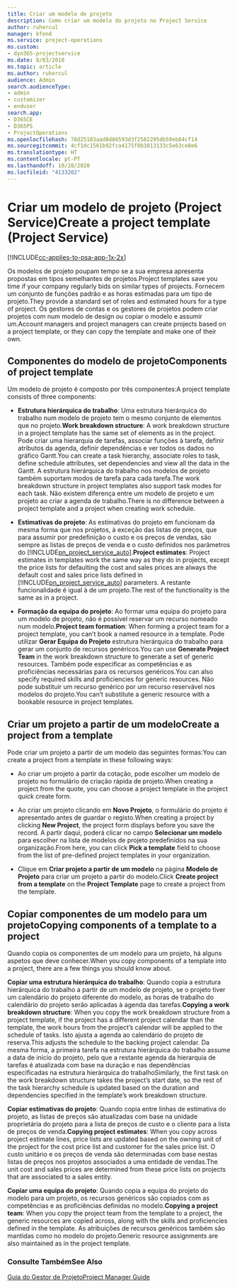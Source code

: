 ```yaml
---
title: Criar um modelo de projeto
description: Como criar um modelo do projeto no Project Service
author: ruhercul
manager: kfend
ms.service: project-operations
ms.custom:
- dyn365-projectservice
ms.date: 8/03/2018
ms.topic: article
ms.author: ruhercul
audience: Admin
search.audienceType:
- admin
- customizer
- enduser
search.app:
- D365CE
- D365PS
- ProjectOperations
ms.openlocfilehash: 78d25183aad8d86593d3f2582295db59eb84cf14
ms.sourcegitcommit: 4cf1dc1561b92fca4175f0b3813133c5e63ce8e6
ms.translationtype: HT
ms.contentlocale: pt-PT
ms.lasthandoff: 10/28/2020
ms.locfileid: "4133202"
---
```

# <a name="create-a-project-template-project-service"></a><span data-ttu-id="97d12-103">Criar um modelo de projeto (Project Service)</span><span class="sxs-lookup"><span data-stu-id="97d12-103">Create a project template (Project Service)</span></span>

[!INCLUDE[cc-applies-to-psa-app-1x-2x](../includes/cc-applies-to-psa-app-1x-2x.md)]

<span data-ttu-id="97d12-104">Os modelos de projeto poupam tempo se a sua empresa apresenta propostas em tipos semelhantes de projetos.</span><span class="sxs-lookup"><span data-stu-id="97d12-104">Project templates save you time if your company regularly bids on similar types of projects.</span></span> <span data-ttu-id="97d12-105">Fornecem um conjunto de funções padrão e as horas estimadas para um tipo de projeto.</span><span class="sxs-lookup"><span data-stu-id="97d12-105">They provide a standard set of roles and estimated hours for a type of project.</span></span> <span data-ttu-id="97d12-106">Os gestores de contas e os gestores de projetos podem criar projetos com num modelo de design ou copiar o modelo e assumir um.</span><span class="sxs-lookup"><span data-stu-id="97d12-106">Account managers and project managers can create projects based on a project template, or they can copy the template and make one of their own.</span></span>  
  
## <a name="components-of-project-template"></a><span data-ttu-id="97d12-107">Componentes do modelo de projeto</span><span class="sxs-lookup"><span data-stu-id="97d12-107">Components of project template</span></span>
 <span data-ttu-id="97d12-108">Um modelo de projeto é composto por três componentes:</span><span class="sxs-lookup"><span data-stu-id="97d12-108">A project template consists of three components:</span></span>  
  
- <span data-ttu-id="97d12-109">**Estrutura hierárquica do trabalho**: Uma estrutura hierárquica do trabalho num modelo de projeto tem o mesmo conjunto de elementos que no projeto.</span><span class="sxs-lookup"><span data-stu-id="97d12-109">**Work breakdown structure**: A work breakdown structure in a project template has the same set of elements as in the project.</span></span> <span data-ttu-id="97d12-110">Pode criar uma hierarquia de tarefas, associar funções à tarefa, definir atributos da agenda, definir dependências e ver todos os dados no gráfico Gantt.</span><span class="sxs-lookup"><span data-stu-id="97d12-110">You can create a task hierarchy, associate roles to task, define schedule attributes, set dependencies and view all the data in the Gantt.</span></span> <span data-ttu-id="97d12-111">A estrutura hierárquica do trabalho nos modelos de projeto também suportam modos de tarefa para cada tarefa.</span><span class="sxs-lookup"><span data-stu-id="97d12-111">The work breakdown structure in project templates also support task modes for each task.</span></span> <span data-ttu-id="97d12-112">Não existem diferença entre um modelo de projeto e um projeto ao criar a agenda de trabalho.</span><span class="sxs-lookup"><span data-stu-id="97d12-112">There is no difference between a project template and a project when creating work schedule.</span></span>  
  
- <span data-ttu-id="97d12-113">**Estimativas do projeto**: As estimativas do projeto em funcionam da mesma forma que nos projetos, à exceção das listas de preços, que para assumir por predefinição o custo e os preços de vendas, são sempre as listas de preços de venda e o custo definidos nos parâmetros do [!INCLUDE[pn_project_service_auto](../includes/pn-project-service-auto.md)].</span><span class="sxs-lookup"><span data-stu-id="97d12-113">**Project estimates**: Project estimates in templates work the same way as they do in projects, except the price lists for defaulting the cost and sales prices are always the default cost and sales price lists defined in [!INCLUDE[pn_project_service_auto](../includes/pn-project-service-auto.md)] parameters.</span></span> <span data-ttu-id="97d12-114">A restante funcionalidade é igual à de um projeto.</span><span class="sxs-lookup"><span data-stu-id="97d12-114">The rest of the functionality is the same as in a project.</span></span>  
  
- <span data-ttu-id="97d12-115">**Formação da equipa do projeto**: Ao formar uma equipa do projeto para um modelo de projeto, não é possível reservar um recurso nomeado num modelo.</span><span class="sxs-lookup"><span data-stu-id="97d12-115">**Project team formation**: When forming a project team for a project template, you can’t book a named resource in a template.</span></span> <span data-ttu-id="97d12-116">Pode utilizar **Gerar Equipa do Projeto** estrutura hierárquica do trabalho para gerar um conjunto de recursos genéricos.</span><span class="sxs-lookup"><span data-stu-id="97d12-116">You can use **Generate Project Team** in the work breakdown structure to generate a set of generic resources.</span></span> <span data-ttu-id="97d12-117">Também pode especificar as competências e as proficiências necessárias para os recursos genéricos.</span><span class="sxs-lookup"><span data-stu-id="97d12-117">You can also specify required skills and proficiencies for generic resources.</span></span> <span data-ttu-id="97d12-118">Não pode substituir um recurso genérico por um recurso reservável nos modelos do projeto.</span><span class="sxs-lookup"><span data-stu-id="97d12-118">You can’t substitute a generic resource with a bookable resource in project templates.</span></span>  
  
## <a name="create-a-project-from-a-template"></a><span data-ttu-id="97d12-119">Criar um projeto a partir de um modelo</span><span class="sxs-lookup"><span data-stu-id="97d12-119">Create a project from a template</span></span>  
 <span data-ttu-id="97d12-120">Pode criar um projeto a partir de um modelo das seguintes formas:</span><span class="sxs-lookup"><span data-stu-id="97d12-120">You can create a project from a template in these following ways:</span></span>  
  
-   <span data-ttu-id="97d12-121">Ao criar um projeto a partir da cotação, pode escolher um modelo de projeto no formulário de criação rápida de projeto.</span><span class="sxs-lookup"><span data-stu-id="97d12-121">When creating a project from the quote, you can choose a project template in the project quick create form.</span></span>  
  
-   <span data-ttu-id="97d12-122">Ao criar um projeto clicando em **Novo Projeto**, o formulário do projeto é apresentado antes de guardar o registo.</span><span class="sxs-lookup"><span data-stu-id="97d12-122">When creating a project by clicking **New Project**, the project form displays before you save the record.</span></span> <span data-ttu-id="97d12-123">A partir daqui, poderá clicar no campo **Selecionar um modelo** para escolher na lista de modelos de projeto predefinidos na sua organização.</span><span class="sxs-lookup"><span data-stu-id="97d12-123">From here, you can click **Pick a template** field to choose from the list of pre-defined project templates in your organization.</span></span>  
  
-   <span data-ttu-id="97d12-124">Clique em **Criar projeto a partir de um modelo** na página **Modelo de Projeto** para criar um projeto a partir do modelo.</span><span class="sxs-lookup"><span data-stu-id="97d12-124">Click **Create project from a template** on the **Project Template** page to create a project from the template.</span></span>  
  
## <a name="copying-components-of-a-template-to-a-project"></a><span data-ttu-id="97d12-125">Copiar componentes de um modelo para um projeto</span><span class="sxs-lookup"><span data-stu-id="97d12-125">Copying components of a template to a project</span></span>  
 <span data-ttu-id="97d12-126">Quando copia os componentes de um modelo para um projeto, há alguns aspetos que deve conhecer.</span><span class="sxs-lookup"><span data-stu-id="97d12-126">When you copy components of a template into a project, there are a few things you should know about.</span></span>  
  
 <span data-ttu-id="97d12-127">**Copiar uma estrutura hierárquica do trabalho**: Quando copia a estrutura hierárquica do trabalho a partir de um modelo de projeto, se o projeto tiver um calendário do projeto diferente do modelo, as horas de trabalho do calendário do projeto serão aplicadas à agenda das tarefas.</span><span class="sxs-lookup"><span data-stu-id="97d12-127">**Copying a work breakdown structure**: When you copy the work breakdown structure from a project template, if the project has a different project calendar than the template, the work hours from the project’s calendar will be applied to the schedule of tasks.</span></span> <span data-ttu-id="97d12-128">Isto ajusta a agenda ao calendário do projeto de reserva.</span><span class="sxs-lookup"><span data-stu-id="97d12-128">This adjusts the schedule to the backing project calendar.</span></span> <span data-ttu-id="97d12-129">Da mesma forma, a primeira tarefa na estrutura hierárquica do trabalho assume a data de início do projeto, pelo que a restante agenda da hierarquia de tarefas é atualizada com base na duração e nas dependências especificadas na estrutura hierárquica do trabalho</span><span class="sxs-lookup"><span data-stu-id="97d12-129">Similarly, the first task on the work breakdown structure takes the project’s start date, so the rest of the task hierarchy schedule is updated based on the duration and dependencies specified in the template’s work breakdown structure.</span></span>  
  
 <span data-ttu-id="97d12-130">**Copiar estimativas do projeto**: Quando copia entre linhas de estimativa do projeto, as listas de preços são atualizadas com base na unidade proprietária do projeto para a lista de preços de custo e o cliente para a lista de preços de venda.</span><span class="sxs-lookup"><span data-stu-id="97d12-130">**Copying project estimates**: When you copy across project estimate lines, price lists are updated based on the owning unit of the project for the cost price list and customer for the sales price list.</span></span> <span data-ttu-id="97d12-131">O custo unitário e os preços de venda são determinadas com base nestas listas de preços nos projetos associados a uma entidade de vendas.</span><span class="sxs-lookup"><span data-stu-id="97d12-131">The unit cost and sales prices are determined from these price lists on projects that are associated to a sales entity.</span></span>  
  
 <span data-ttu-id="97d12-132">**Copiar uma equipa do projeto**: Quando copia a equipa do projeto do modelo para um projeto, os recursos genéricos são copiados com as competências e as proficiências definidas no modelo.</span><span class="sxs-lookup"><span data-stu-id="97d12-132">**Copying a project team**: When you copy the project team from the template to a project, the generic resources are copied across, along with the skills and proficiencies defined in the template.</span></span> <span data-ttu-id="97d12-133">As atribuições de recursos genéricos também são mantidas como no modelo do projeto.</span><span class="sxs-lookup"><span data-stu-id="97d12-133">Generic resource assignments are also maintained as in the project template.</span></span>  
  
### <a name="see-also"></a><span data-ttu-id="97d12-134">Consulte Também</span><span class="sxs-lookup"><span data-stu-id="97d12-134">See Also</span></span>  
 [<span data-ttu-id="97d12-135">Guia do Gestor de Projeto</span><span class="sxs-lookup"><span data-stu-id="97d12-135">Project Manager Guide</span></span>](../psa/project-manager-guide.md)

